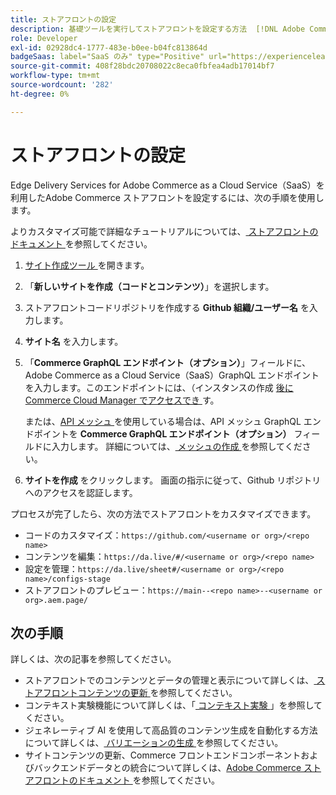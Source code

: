 ```yaml
---
title: ストアフロントの設定
description: 基礎ツールを実行してストアフロントを設定する方法  [!DNL Adobe Commerce as a Cloud Service]  説明します。
role: Developer
exl-id: 02928dc4-1777-483e-b0ee-b04fc813864d
badgeSaas: label="SaaS のみ" type="Positive" url="https://experienceleague.adobe.com/ja/docs/commerce/user-guides/product-solutions" tooltip="Adobe Commerce as a Cloud ServiceおよびAdobe Commerce Optimizer プロジェクトにのみ適用されます（Adobeで管理される SaaS インフラストラクチャ）。"
source-git-commit: 408f28bdc20708022c8eca0fbfea4adb17014bf7
workflow-type: tm+mt
source-wordcount: '282'
ht-degree: 0%

---
```


# ストアフロントの設定

Edge Delivery Services for Adobe Commerce as a Cloud Service（SaaS）を利用したAdobe Commerce ストアフロントを設定するには、次の手順を使用します。

よりカスタマイズ可能で詳細なチュートリアルについては、[ ストアフロントのドキュメント ](https://experienceleague.adobe.com/developer/commerce/storefront/get-started/?lang=ja) を参照してください。

1. [ サイト作成ツール ](https://da.live/app/adobe-commerce/storefront-tools/tools/site-creator/site-creator) を開きます。

1. 「**新しいサイトを作成（コードとコンテンツ）**」を選択します。

1. ストアフロントコードリポジトリを作成する **Github 組織/ユーザー名** を入力します。

1. **サイト名** を入力します。

1. 「**Commerce GraphQL エンドポイント（オプション）**」フィールドに、Adobe Commerce as a Cloud Service（SaaS）GraphQL エンドポイントを入力します。このエンドポイントには、（インスタンスの作成 [ 後にCommerce Cloud Manager でアクセスでき ](./getting-started.md#create-an-instance) す。

   または、[API メッシュ ](https://developer.adobe.com/graphql-mesh-gateway/mesh/basic) を使用している場合は、API メッシュ GraphQL エンドポイントを **Commerce GraphQL エンドポイント（オプション）** フィールドに入力します。 詳細については、[ メッシュの作成 ](https://developer.adobe.com/graphql-mesh-gateway/mesh/basic/create-mesh) を参照してください。

1. **サイトを作成** をクリックします。 画面の指示に従って、Github リポジトリへのアクセスを認証します。

プロセスが完了したら、次の方法でストアフロントをカスタマイズできます。

* コードのカスタマイズ：`https://github.com/<username or org>/<repo name>`
* コンテンツを編集：`https://da.live/#/<username or org>/<repo name>`
* 設定を管理：`https://da.live/sheet#/<username or org>/<repo name>/configs-stage`
* ストアフロントのプレビュー：`https://main--<repo name>--<username or org>.aem.page/`

## 次の手順

詳しくは、次の記事を参照してください。

* ストアフロントでのコンテンツとデータの管理と表示について詳しくは、[ ストアフロントコンテンツの更新 ](./use-cases.md#update-storefront-content) を参照してください。
* コンテキスト実験機能について詳しくは、「[ コンテキスト実験 ](./use-cases.md#contextual-experimentation)」を参照してください。
* ジェネレーティブ AI を使用して高品質のコンテンツ生成を自動化する方法について詳しくは、[ バリエーションの生成 ](./use-cases.md#generate-variations) を参照してください。
* サイトコンテンツの更新、Commerce フロントエンドコンポーネントおよびバックエンドデータとの統合について詳しくは、[Adobe Commerce ストアフロントのドキュメント ](https://experienceleague.adobe.com/developer/commerce/storefront/?lang=ja) を参照してください。
